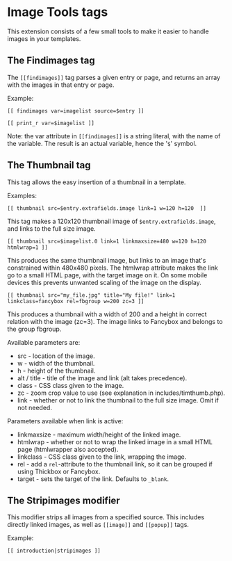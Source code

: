 
Image Tools tags
================

This extension consists of a few small tools to make it easier to handle images
in your templates.

The Findimages tag
-----------------

The `[[findimages]]` tag parses a given entry or page, and returns an array with
the images in that entry or page.

Example:

    [[ findimages var=imagelist source=$entry ]]
    
    [[ print_r var=$imagelist ]]

Note: the var attribute in `[[findimages]]` is a string literal, with the name of
the variable. The result is an actual variable, hence the '`$`' symbol. 

The Thumbnail tag
-----------------

This tag allows the easy insertion of a thumbnail in a template.

Examples:

    [[ thumbnail src=$entry.extrafields.image link=1 w=120 h=120  ]]

This tag makes a 120x120 thumbnail image of `$entry.extrafields.image`, and links
to the full size image.

    [[ thumbnail src=$imagelist.0 link=1 linkmaxsize=480 w=120 h=120 htmlwrap=1 ]]

This produces the same thumbnail image, but links to an image that's constrained
within 480x480 pixels. The htmlwrap attribute makes the link go to a small
HTML page, with the target image on it. On some mobile devices this prevents
unwanted scaling of the image on the display.

    [[ thumbnail src="my_file.jpg" title="My file!" link=1 linkclass=fancybox rel=fbgroup w=200 zc=3 ]]
    
This produces a thumbnail with a width of 200 and a height in correct relation with the
image (zc=3). The image links to Fancybox and belongs to the group fbgroup.

Available parameters are:

  - src - location of the image.
  - w - width of the thumbnail.
  - h - height of the thumbnail.
  - alt / title - title of the image and link (alt takes precedence).
  - class - CSS class given to the image.
  - zc - zoom crop value to use (see explanation in includes/timthumb.php).
  - link - whether or not to link the thumbnail to the full size image. Omit if not needed.

Parameters available when link is active:

  - linkmaxsize - maximum width/height of the linked image.
  - htmlwrap - whether or not to wrap the linked image in a small HTML page (htmlwrapper also accepted).
  - linkclass - CSS class given to the link, wrapping the image. 
  - rel - add a `rel`-attribute to the thumbnail link, so it can be grouped if using Thickbox or Fancybox.
  - target - sets the target of the link. Defaults to `_blank`.

The Stripimages modifier
------------------------

This modifier strips all images from a specified source. This includes 
directly linked images, as well as `[[image]]` and `[[popup]]` tags.

Example:

    [[ introduction|stripimages ]]

